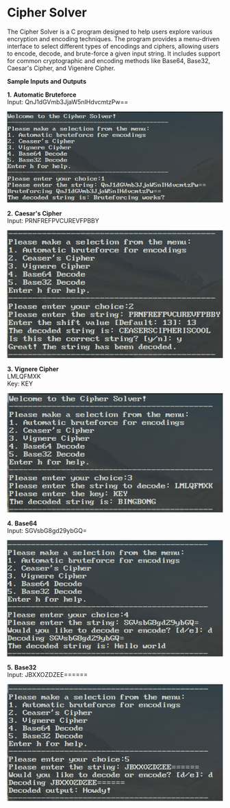 # Cipher Solver

 The Cipher Solver is a C program designed to help users explore
 various encryption and encoding techniques. The program provides a
 menu-driven interface to select different types of encodings and
 ciphers, allowing users to encode, decode, and brute-force a given
 input string. It includes support for common cryptographic and
 encoding methods like Base64, Base32, Caesar\'s Cipher, and Vigenère
 Cipher.

 **Sample Inputs and Outputs**

 **1.** **Automatic Bruteforce**\
 Input: QnJ1dGVmb3JjaW5nIHdvcmtzPw==

 ![Image 1](media/media/image1.png)

 **2.** **Caesar's Cipher**\
 Input: PRNFREFPVCUREVFPBBY

![Image 2](media/media/image2.png)

 **3.** **Vignere Cipher**\
 LMLQFMXK\
 Key: KEY

 ![Image 3](media/media/image3.png)

 **4.** **Base64**\
 Input: SGVsbG8gd29ybGQ=

 ![Image 4](media/media/image4.png)

 **5.** **Base32**\
 Input: JBXXOZDZEE======

 ![Image 5](media/media/image5.png)
